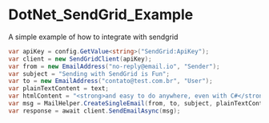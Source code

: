 # DotNet_SendGrid_Example
A simple example of how to integrate with sendgrid

```csharp
var apiKey = config.GetValue<string>("SendGrid:ApiKey");
var client = new SendGridClient(apiKey);
var from = new EmailAddress("no-reply@email.io", "Sender");
var subject = "Sending with SendGrid is Fun";
var to = new EmailAddress("contato@test.com.br", "User");
var plainTextContent = text;
var htmlContent = "<strong>and easy to do anywhere, even with C#</strong>";
var msg = MailHelper.CreateSingleEmail(from, to, subject, plainTextContent, htmlContent);
var response = await client.SendEmailAsync(msg);
```
